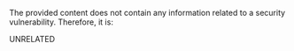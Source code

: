 The provided content does not contain any information related to a security vulnerability. Therefore, it is:

UNRELATED